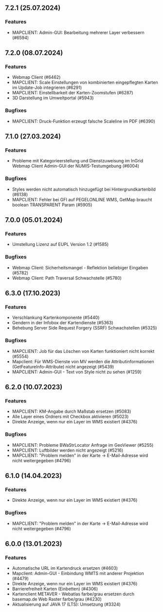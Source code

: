 
## 7.2.1 (25.07.2024)

### Features

* MAPCLIENT: Admin-GUI: Bearbeitung mehrerer Layer verbessern (#6594)

    
## 7.2.0 (08.07.2024)

### Features

* Webmap Client (#6462)
* MAPCLIENT: Scale Einstellungen von kombinierten eingepflegten Karten im Update-Job integrieren (#6291)
* MAPCLIENT: Einstellbarkeit der Karten-Zoomstufen (#6287)
* 3D Darstellung im Umweltportal (#5943)

### Bugfixes

* MAPCLIENT: Druck-Funktion erzeugt falsche Scaleline im PDF (#6390)
    
## 7.1.0 (27.03.2024)

### Features

* Probleme mit Kategorieerstellung und Dienstzuweisung im InGrid Webmap Client Admin-GUI der NUMIS-Testumgebung (#6004)

### Bugfixes

* Styles werden nicht automatisch hinzugefügt bei Hintergrundkartenbild (#6138)
* MAPCLIENT: Fehler bei GFI auf PEGELONLINE WMS, GetMap braucht boolean TRANSPARENT Param (#5905)
    
## 7.0.0 (05.01.2024)

### Features

* Umstellung Lizenz auf EUPL Version 1.2 (#1585)

### Bugfixes

* Webmap Client: Sicherheitsmangel - Reflektion beliebiger Eingaben (#5782)
* Webmap Client: Path Traversal Schwachstelle (#5780)
    
## 6.3.0 (17.10.2023)

### Features

* Verschlankung Kartenkomponente (#5440)
* Gendern in der Infobox der Kartendienste (#5363)
* Behebung Server Side Request Forgery (SSRF) Schwachstellen (#5325)

### Bugfixes

* MAPCLIENT: Job für das Löschen von Karten funktioniert nicht korrekt  (#5554)
* Mapclient: Für WMS-Dienste von MV werden die Attributinformationen (GetFeatureInfo-Attribute) nicht angezeigt  (#5439)
* MAPCLIENT: Admin-GUI - Text von Style nicht zu sehen  (#1259)
    
## 6.2.0 (10.07.2023)

### Features

* MAPCLIENT: KM-Angabe durch Maßstab ersetzen (#5083)
* Alle Layer eines Ordners mit Checkbox aktivieren (#5023)
* Direkte Anzeige, wenn nur ein Layer im WMS existiert (#4376)

### Bugfixes

* MAPCLIENT: Probleme BWaStrLocator Anfrage im GeoViewer  (#5255)
* MAPCLIENT: Luftbilder werden nicht angezeigt  (#5216)
* MAPCLIENT: "Problem melden" in der Karte -> E-Mail-Adresse wird nicht weitergegeben  (#4796)
    
## 6.1.0 (14.04.2023)

### Features

* Direkte Anzeige, wenn nur ein Layer im WMS existiert (#4376)

### Bugfixes

* MAPCLIENT: "Problem melden" in der Karte -> E-Mail-Adresse wird nicht weitergegeben  (#4796)
    
## 6.0.0 (13.01.2023)

### Features

* Automatische URL im Kartendruck ersetzen (#4603)
* Mapclient: Admin-GUI - Einbindung WMTS mit anderer Projektion (#4479)
* Direkte Anzeige, wenn nur ein Layer im WMS existiert (#4376)
* Barrierefreiheit Karten (Einbetten) (#4306)
* Kartenclient METAVER - Webatlas farbe/grau ersetzen durch basemap.de Web Raster farbe/grau (#4230)
* Aktualisierung auf JAVA 17 (LTS): Umsetzung (#3324)




    